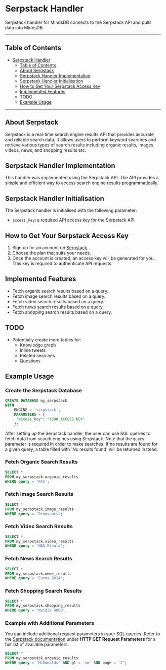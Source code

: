 # Serpstack Handler

Serpstack handler for MindsDB connects to the Serpstack API and pulls data into MindsDB.

---

## Table of Contents

- [Serpstack Handler](#serpstack-handler)
  - [Table of Contents](#table-of-contents)
  - [About Serpstack](#about-serpstack)
  - [Serpstack Handler Implementation](#serpstack-handler-implementation)
  - [Serpstack Handler Initialisation](#serpstack-handler-initialisation)
  - [How to Get Your Serpstack Access Key](#how-to-get-your-serpstack-access-key)
  - [Implemented Features](#implemented-features)
  - [TODO](#todo)
  - [Example Usage](#example-usage)

---

## About Serpstack

Serpstack is a real-time search engine results API that provides accurate and reliable search data. It allows users to perform keyword searches and retrieve various types of search results including organic results, images, videos, news, and shopping results etc.

## Serpstack Handler Implementation

This handler was implemented using the Serpstack API. The API provides a simple and efficient way to access search engine results programmatically.

## Serpstack Handler Initialisation

The Serpstack handler is initialised with the following parameter:

- `access_key`: a required API access key for the Serpstack API

## How to Get Your Serpstack Access Key

1. Sign up for an account on [Serpstack](https://serpstack.com).
2. Choose the plan that suits your needs.
3. Once the account is created, an access key will be generated for you. This key is required to authenticate API requests.

## Implemented Features

- Fetch organic search results based on a query.
- Fetch image search results based on a query.
- Fetch video search results based on a query.
- Fetch news search results based on a query.
- Fetch shopping search results based on a query.

## TODO

- Potentially create more tables for:
  - Knowledge graph
  - Inline tweets
  - Related searches
  - Questions

## Example Usage

### Create the Serpstack Database

```sql
CREATE DATABASE my_serpstack
WITH 
    ENGINE = 'serpstack',
    PARAMETERS = {
     "access_key": "YOUR_ACCESS_KEY"
    };
```

After setting up the Serpstack handler, the user can use SQL queries to fetch data from search engines using Serpstack. Note that the `query` parameter is required in order to make searches. If no results are found for a given query, a table filled with 'No results found' will be returned instead.

### Fetch Organic Search Results

```sql
SELECT * 
FROM my_serpstack.organic_results
WHERE query = 'KFC';
```

### Fetch Image Search Results

```sql
SELECT * 
FROM my_serpstack.image_results
WHERE query = 'Dinosaurs';
```

### Fetch Video Search Results

```sql
SELECT * 
FROM my_serpstack.video_results
WHERE query = 'NBA Finals';
```

### Fetch News Search Results

```sql
SELECT * 
FROM my_serpstack.news_results
WHERE query = 'Euros 2024';
```

### Fetch Shopping Search Results

```sql
SELECT * 
FROM my_serpstack.shopping_results
WHERE query = 'Nvidia 4090';
```

### Example with Additional Parameters

You can include additional request parameters in your SQL queries. Refer to the [Serpstack documentation](https://serpstack.com/documentation) under **HTTP GET Request Parameters** for a full list of available parameters.

```sql
SELECT * 
FROM my_serpstack.organic_results
WHERE query = 'McDonalds' AND gl = 'no' AND page = '2';
```